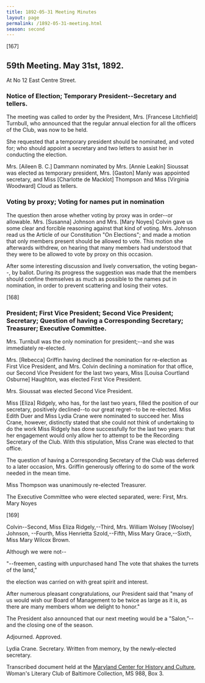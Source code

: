 ```yaml
---
title: 1892-05-31 Meeting Minutes
layout: page
permalink: /1892-05-31-meeting.html
season: second
---
```


<style>
    #maincontent{
        font-size:1.4em;
    }
</style>
[167]

## 59th Meeting. May 31st, 1892.

At No 12 East Centre Street.

### Notice of Election; Temporary President--Secretary and tellers.

The meeting was called to order by the President, Mrs. [Francese Litchfield] Turnbull, who announced that the regular annual election for all the officers of the Club, was now to be held.

She requested that a temporary president should be nominated, and voted for; who should appoint a secretary and two letters to assist her in conducting the election.

Mrs. [Aileen B. C.] Dammann nominated by Mrs. [Annie Leakin] Sioussat was elected as temporary president, Mrs. [Gaston] Manly was appointed secretary, and Miss [Charlotte de Macklot] Thompson and Miss [Virginia Woodward] Cloud as tellers.

### Voting by proxy; Voting for names put in nomination

The question then arose whether voting by proxy was in order--or allowable. Mrs. [Susanna] Johnson and Mrs. [Mary Noyes] Colvin gave us some clear and forcible reasoning against that kind of voting. Mrs. Johnson read us the Article of our Constitution "On Elections"; and made a motion that only members present should be allowed to vote. This motion she afterwards withdrew, on hearing that many members had understood that they were to be allowed to vote by proxy on this occasion.

After some interesting discussion and lively conversation, the voting began--, by ballot. During its progress the suggestion was made that the members should confine themselves as much as possible to the names put in nomination, in order to prevent scattering and losing their votes.

[168]

### President; First Vice President; Second Vice President; Secretary; Question of having a Corresponding Secretary; Treasurer; Executive Committee.

Mrs. Turnbull was the only nomination for president;--and she was immediately re-elected.

Mrs. [Rebecca] Griffin having declined the nomination for re-election as First Vice President, and Mrs. Colvin declining a nomination for that office, our Second Vice President for the last two years, Miss [Louisa Courtland Osburne] Haughton, was elected First Vice President.

Mrs. Sioussat was elected Second Vice President.

Miss [Eliza] Ridgely, who has, for the last two years, filled the position of our secretary, positively declined--to our great regret--to be re-elected. Miss Edith Duer and Miss Lydia Crane were nominated to succeed her. Miss Crane, however, distinctly stated that she could not think of undertaking to do the work Miss Ridgely has done successfully for the last two years: that her engagement would only allow her to attempt to be the Recording Secretary of the Club. With this stipulation, Miss Crane was elected to that office.

The question of having a Corresponding Secretary of the Club was deferred to a later occasion, Mrs. Griffin generously offering to do some of the work needed in the mean time.

Miss Thompson was unanimously re-elected Treasurer.

The Executive Committee who were elected separated, were: First, Mrs. Mary Noyes

[169]

Colvin--Second, Miss Eliza Ridgely,--Third, Mrs. William Wolsey [Woolsey] Johnson, --Fourth, Miss Henrietta Szold,--Fifth, Miss Mary Grace,--Sixth, Miss Mary Wilcox Brown.

Although we were not--

<poetry>
"--freemen, casting with unpurchased hand
The vote that shakes the turrets of the land,”</poetry>

the election was carried on with great spirit and interest.

After numerous pleasant congratulations, our President said that "many of us would wish our Board of Management to be twice as large as it is, as there are many members whom we delight to honor."

The President also announced that our next meeting would be a "Salon,”--and the closing one of the season.

Adjourned.
Approved.

Lydia Crane.
Secretary.
Written from memory,
by the newly-elected secretary.

Transcribed document held at the [Maryland Center for History and Culture](http://mdhs.org/), Woman's Literary Club of Baltimore Collection, MS 988, Box 3. 
